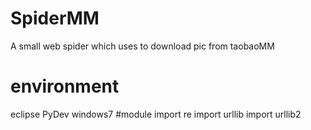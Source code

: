 # SpiderMM
A small web spider which uses to download pic from taobaoMM
# environment
eclipse PyDev windows7
#module
import re 
import urllib
import urllib2
